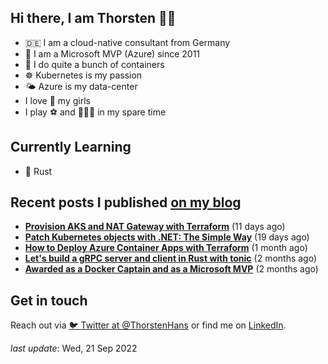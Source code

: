 ## Hi there, I am Thorsten 👋🏼

- 🇩🇪 I am a cloud-native consultant from Germany
- 🔷 I am a Microsoft MVP (Azure) since 2011
- 🐳 I do quite a bunch of containers
- ☸️ Kubernetes is my passion
- 🌤 Azure is my data-center
- I love 💞 my girls
- I play ⚽️ and 🏃🏻‍♂️ in my spare time

## Currently Learning

- 🦀 Rust

## Recent posts I published [on my blog](https://thorsten-hans.com)

- **[Provision AKS and NAT Gateway with Terraform](https://www.thorsten-hans.com/provision-aks-and-nat-gateway-with-terraform/)** (11 days ago)
- **[Patch Kubernetes objects with .NET: The Simple Way](https://www.thorsten-hans.com/patch-kubernetes-object-with-dotnet-the-simple-way/)** (19 days ago)
- **[How to Deploy Azure Container Apps with Terraform](https://www.thorsten-hans.com/deploy-azure-container-apps-with-terraform/)** (1 month ago)
- **[Let's build a gRPC server and client in Rust with tonic](https://www.thorsten-hans.com/grpc-services-in-rust-with-tonic/)** (2 months ago)
- **[Awarded as a Docker Captain and as a Microsoft MVP](https://www.thorsten-hans.com/awarded-as-docker-captain-and-microsoft-mvp/)** (2 months ago)

## Get in touch

Reach out via [🐦 Twitter at @ThorstenHans](https://twitter.com/ThorstenHans) or find me on [LinkedIn](https://linkedin.com/in/ThorstenHans).

_last update_: Wed, 21 Sep 2022
